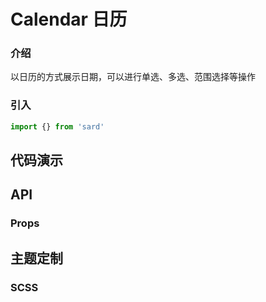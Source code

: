 # Calendar 日历

### 介绍

以日历的方式展示日期，可以进行单选、多选、范围选择等操作

### 引入

```js
import {} from 'sard'
```

## 代码演示

## API

### Props

## 主题定制

### SCSS

```scss

```

